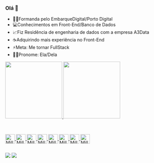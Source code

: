 ### Olá 👋

- 👩‍🎓Formanda pelo EmbarqueDigital/Porto Digital
- 💻Conhecimentos em Front-End/Banco de Dados
- 📈Fiz Residência de engenharia de dados com a empresa A3Data
- ☕Adquirindo mais experiência no Front-End
- ⚡Meta: Me tornar FullStack
- 💁‍♀️Pronome: Ela/Dela

<div>
<a href="http://github.com/Millemaria">
<img height="180cm" src="https://github-readme-stats.vercel.app/api?username=Millemaria&show_icons=true&theme=jolly&include_all_commits=true&count_private=true"/>
 <img height="180cm" src="https://github-readme-stats.vercel.app/api/top-langs/?username=Millemaria&layout=compact&langs_count=16&theme=jolly"/>
 </div>
 
 ##
  
<div style="display: inline_block"><br>
<img align="center" alt="Mille-Git"  height="30" whidth="40" src="https://cdn.jsdelivr.net/gh/devicons/devicon/icons/git/git-original.svg" />
<img align="center" alt="Mille-GitHub"  height="30" whidth="40" src="https://cdn.jsdelivr.net/gh/devicons/devicon/icons/github/github-original.svg" />
<img align="center" alt="Mille-HTML"  height="30" whidth="40" src="https://cdn.jsdelivr.net/gh/devicons/devicon/icons/html5/html5-original.svg" />
<img align="center" alt="Mille-CSS"  height="30" whidth="40"  src="https://cdn.jsdelivr.net/gh/devicons/devicon/icons/css3/css3-original.svg" />        
<img align="center" alt="Mille-MySQL"  height="30" whidth="40" src="https://cdn.jsdelivr.net/gh/devicons/devicon/icons/mysql/mysql-original.svg" />
<img align="center" alt="Mille-Python"  height="30" whidth="40" src="https://cdn.jsdelivr.net/gh/devicons/devicon/icons/python/python-original.svg" />
<img align="center" alt="Mille-Docker"  height="30" whidth="40" src="https://cdn.jsdelivr.net/gh/devicons/devicon/icons/docker/docker-original.svg" />
<img align="center" alt="Mille-React"  height="30" whidth="40" src="https://cdn.jsdelivr.net/gh/devicons/devicon/icons/react/react-original.svg" />

</div>     

 ##
 <div>
 <a href="https://www.linkedin.com/in/jamille-maria-815215249/" target="_blank"><img src="https://img.shields.io/badge/LinkedIn-0077B5?style=for-the-badge&logo=linkedin&logoColor=white" target="_blank"></a>
 <a href="https://www.instagram.com/millesmaria_/" target="_blank"><img src="https://img.shields.io/badge/Instagram-E4405F?style=for-the-badge&logo=instagram&logoColor=white" target="_blank"></a>
  </div>

